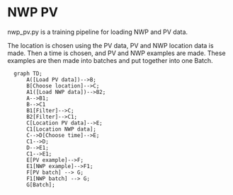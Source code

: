 # NWP PV 

nwp_pv.py is a training pipeline for loading NWP and PV data. 

The location is chosen using the PV data, PV and NWP location data is made. 
Then a time is chosen, and PV and NWP examples are made. 
These examples are then made into batches and put together into one Batch. 

```mermaid
  graph TD;
      A([Load PV data])-->B;
      B[Choose location]-->C;
      A1([Load NWP data])-->B2;
      A-->B1;
      B-->C1
      B1[Filter]-->C;
      B2[Filter]-->C1;
      C[Location PV data]-->E;
      C1[Location NWP data];
      C-->D[Choose time]-->E;
      C1-->D;
      D-->E1;
      C1-->E1;
      E[PV example]-->F;
      E1[NWP example]-->F1;
      F[PV batch] --> G;
      F1[NWP batch] --> G;
      G[Batch];
```